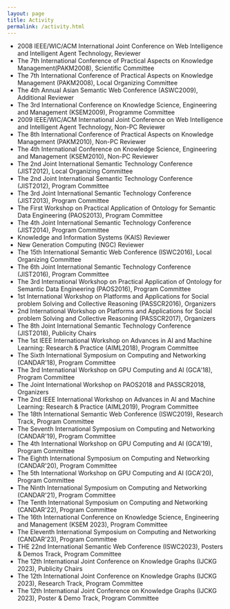 ```yaml
---
layout: page
title: Activity
permalink: /activity.html
---
```


* 2008 IEEE/WIC/ACM International Joint Conference on Web Intelligence and Intelligent Agent Technology, Reviewer 
* The 7th International Conference of Practical Aspects on Knowledge Management(PAKM2008), Scientific Committee 
* The 7th International Conference of Practical Aspects on Knowledge Management (PAKM2008), Local Organizing Committee
* The 4th Annual Asian Semantic Web Conference (ASWC2009), Additional Reviewer  
* The 3rd International Conference on Knowledge Science, Engineering and Management (KSEM2009), Programme Committee
* 2009 IEEE/WIC/ACM International Joint Conference on Web Intelligence and Intelligent Agent Technology, Non-PC Reviewer
* The 8th International Conference of Practical Aspects on Knowledge Management (PAKM2010), Non-PC Reviewer
* The 4th International Conference on Knowledge Science, Engineering and Management (KSEM2010), Non-PC Reviewer   
* The 2nd Joint International Semantic Technology Conference (JIST2012), Local Organizing Committee
* The 2nd Joint International Semantic Technology Conference (JIST2012), Program Committee
* The 3rd Joint International Semantic Technology Conference (JIST2013), Program Committee
* The First Workshop on Practical Application of Ontology for Semantic Data Engineering (PAOS2013), Program Committee
* The 4th Joint International Semantic Technology Conference (JIST2014), Program Committee
* Knowledge and Information Systems (KAIS) Reviewer
* New Generation Computing (NGC) Reviewer
* The 15th International Semantic Web Conference (ISWC2016), Local Organizing Committee
* The 6th Joint International Semantic Technology Conference (JIST2016), Program Committee
* The 3rd International Workshop on Practical Application of Ontology for Semantic Data Engineering (PAOS2016), Program Committee
* 1st International Workshop on Platforms and Applications for Social problem Solving and Collective Reasoning (PASSCR2016), Organizers
* 2nd International Workshop on Platforms and Applications for Social problem Solving and Collective Reasoning (PASSCR2017), Organizers
* The 8th Joint International Semantic Technology Conference (JIST2018), Publicity Chairs
* The 1st IEEE International Workshop on Advances in AI and Machine Learning: Research & Practice (AIML2018), Program Committee
* The Sixth International Symposium on Computing and Networking (CANDAR'18), Program Committee
* The 3rd International Workshop on GPU Computing and AI (GCA'18), Program Committee
* The Joint International Workshop on PAOS2018 and PASSCR2018, Organizers
* The 2nd IEEE International Workshop on Advances in AI and Machine Learning: Research & Practice (AIML2019), Program Committee
* The 18th International Semantic Web Conference (ISWC2019), Research Track, Program Committee 
* The Seventh International Symposium on Computing and Networking (CANDAR'19), Program Committee
* The 4th International Workshop on GPU Computing and AI (GCA'19), Program Committee
* The Eighth International Symposium on Computing and Networking (CANDAR'20), Program Committee
* The 5th International Workshop on GPU Computing and AI (GCA'20), Program Committee
* The Ninth International Symposium on Computing and Networking (CANDAR'21), Program Committee
* The Tenth International Symposium on Computing and Networking (CANDAR'22), Program Committee
* The 16th International Conference on Knowledge Science, Engineering and Management (KSEM 2023), Program Committee 
* The Eleventh International Symposium on Computing and Networking (CANDAR'23), Program Committee
* THE 22nd International Semantic Web Conference (ISWC2023), Posters & Demos Track, Program Committee
* The 12th International Joint Conference on Knowledge Graphs (IJCKG 2023), Publicity Chairs
* The 12th International Joint Conference on Knowledge Graphs (IJCKG 2023), Research Track, Program Committee
* The 12th International Joint Conference on Knowledge Graphs (IJCKG 2023), Poster & Demo Track, Program Committee
